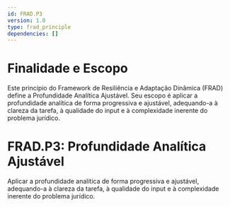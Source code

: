 ```yaml
---
id: FRAD.P3
version: 1.0
type: frad_principle
dependencies: []
---
```


# Finalidade e Escopo

Este princípio do Framework de Resiliência e Adaptação Dinâmica (FRAD) define a Profundidade Analítica Ajustável. Seu escopo é aplicar a profundidade analítica de forma progressiva e ajustável, adequando-a à clareza da tarefa, à qualidade do input e à complexidade inerente do problema jurídico.

# FRAD.P3: Profundidade Analítica Ajustável

Aplicar a profundidade analítica de forma progressiva e ajustável, adequando-a à clareza da tarefa, à qualidade do input e à complexidade inerente do problema jurídico.
